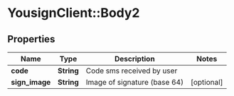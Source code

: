 # YousignClient::Body2

## Properties
Name | Type | Description | Notes
------------ | ------------- | ------------- | -------------
**code** | **String** | Code sms received by user | 
**sign_image** | **String** | Image of signature (base 64) | [optional] 



